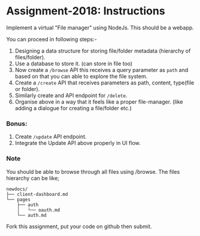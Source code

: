 # Assignment-2018: Instructions

Implement a virtual "File manager" using NodeJs. This should be a webapp.

You can proceed in following steps:-

1. Designing a data structure for storing file/folder metadata (hierarchy of files/folder).
2. Use a database to store it. (can store in file too)
3. Now create a `/browse` API this receives a query parameter as `path` and based on that you can able to explore the file system.
4. Create a `/create` API that receives parameters as path, content, type(file or folder).
5. Similarly create and API endpoint for `/delete`. 
6. Organise above in a way that it feels like a proper file-manager. (like adding a dialogue for creating a file/folder etc.)

### Bonus: 

1. Create `/update` API endpoint. 
2. Integrate the Update API above properly in UI flow.

### Note

You should be able to browse through all files using /browse. The files hierarchy can be like;

```
newdocs/
├── client-dashboard.md
└── pages
    ├── auth
    │   └── oauth.md
    └── auth.md
 ```
    
Fork this assignment, put your code on github then submit.
